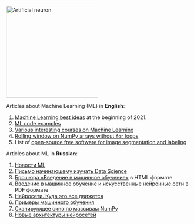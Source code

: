 <img src="https://raw.githubusercontent.com/foobar167/articles/master/Machine_Learning/Brochure/data/Ris1.6-Skhema-iskusstvennogo-neyrona.png" alt="Artificial neuron" title="Artificial neuron" height="250" />

Articles about Machine Learning (ML) in **English**:
   01. [Machine Learning best ideas](ml-best-ideas-2020/ml-best-ideas.md) at the beginning of 2021.
   01. [ML code examples](code_examples)
   01. [Various interesting courses on Machine Learning](courses_on_machine_learning.md)
   01. [Rolling window on NumPy arrays without `for` loops](https://colab.research.google.com/drive/1Zru_-zzbtylgitbwxbi0eDBNhwr8qYl6)
   01. List of [open-source free software for image segmentation and labeling](free_image_segmentation_tools/free_image_segmentation_tools.md)

Articles about ML in **Russian**:
   01. [Новости ML](novosti_ml)
   01. [Письмо начинающему изучать Data Science](pismo_nachinayushchemu_izuchat_data_science/pismo_nachinayushchemu_izuchat_data_science.md)
   01. [Брошюра «Введение в машинное обучение»](https://foobar167.github.io/page/vvedeniye-v-mashinnoye-obucheniye-i-iskusstvennyye-neyronnyye-seti.html) в HTML формате
   01. [Введение в машинное обучение и искусственные нейронные сети](Vvedeniye_v_mashinnoye_obucheniye_i_iskusstvennyye_neyronnyye_seti.pdf) в PDF формате
   01. [Нейросети. Куда это все движется](neyroseti_kuda_eto_vse_dvizhetsya/neyroseti_kuda_eto_vse_dvizhetsya.md)
   01. [Примеры машинного обучения](primery_mashinnogo_obucheniya/primery_mashinnogo_obucheniya.md)
   01. [Сканирующее окно по массивам NumPy](rolling_window_on_numpy_arrays/rolling_window_on_numpy_arrays.md)
   01. [Новые архитектуры нейросетей](novyye_arkhitektury_neyrosetey/novyye_arkhitektury_neyrosetey.md)
